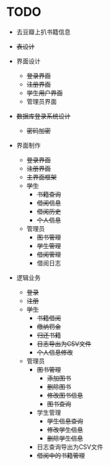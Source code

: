 # TODO

* 去豆瓣上扒书籍信息
* ~~表设计~~
* 界面设计
  * ~~登录界面~~
  * ~~注册界面~~
  * ~~学生用户界面~~
  * 管理员界面

* ~~数据库登录系统设计~~
  * ~~密码加密~~

* 界面制作
  * ~~登录界面~~
  * ~~注册界面~~
  * ~~主界面框架~~
  * ~~学生~~
    * ~~书籍查询~~
    * ~~借阅信息~~
    * ~~借阅历史~~
    * ~~个人信息~~
  * 管理员
    * ~~图书管理~~
    * ~~学生管理~~
    * ~~借阅管理~~
    * 借阅日志

* 逻辑业务
  * ~~登录~~
  * ~~注册~~
  * ~~学生~~
    * ~~书籍借阅~~
    * ~~缴纳罚金~~
    * ~~归还书籍~~
    * ~~日志导出为CSV文件~~
    * ~~个人信息修改~~
  * 管理员
    * ~~图书管理~~
      * ~~添加图书~~
      * ~~删除图书~~
      * ~~修改图书信息~~
      * ~~图书查询~~
    * 学生管理
      * ~~学生信息查询~~
      * ~~修改学生信息~~
      * ~~删除学生信息~~
    * 日志查询导出为CSV文件
    * ~~借阅中的书籍管理~~
